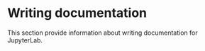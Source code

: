 # Writing documentation

This section provide information about writing documentation for JupyterLab.

